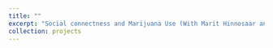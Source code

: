 ```yaml
---
title: ""
excerpt: "Social connectness and Marijuana Use (With Marit Hinnosaar and Elaine Liu)"
collection: projects
---
```

